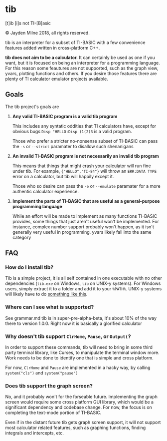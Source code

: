 # tib
[t]ib [i]s not TI-[B]asic

© Jayden Milne 2018, all rights reserved.

tib is an interpreter for a subset of TI-BASIC with a few convenience features added written in cross-platform C++.

**tib does not aim to be a calculator.** It can certainly be used as one if you want, but it is focused on being an interpreter for a programming language. For this reason some feautures are not supported, such as the graph view, yvars, plotting functions and others. If you desire those features there are plenty of TI calculator emulator projects available.

## Goals
The tib project's goals are
1. **Any valid TI-BASIC program is a valid tib program**
   
   This includes any syntatic oddities that TI calculators have, except for obvious bugs `Disp "HELLO:Disp (1(2(3` is a valid program.

   Those who prefer a stricter no-nonsense subset of TI-BASIC can pass the `-s` or `--strict` paramater to disallow such shenanigans
2. **An invalid TI-BASIC program is not necessarily an invalid tib program**

   This means that things that might crash your calculator will run fine under tib. For example, `{"HELLO","TI-84"}` will throw an `ERR:DATA TYPE` error on a calculator, but tib will happily except it.

   Those who so desire can pass the `-e` or `--emulate` paramater for a more authentic calculator experience.
3. **Implement the parts of TI-BASIC that are useful as a general-purpose programming language**

    While an effort will be made to implement as many functions TI-BASIC provides, some things that just aren't useful won't be implemented. For instance, complex number support probably won't happen, as it isn't generally very useful in programming. yvars likely fall into the same category

## FAQ

### How do I install tib?
Tib is a simple project, it is all self contained in one executable with no other dependencies (`tib.exe` on Windows, `tib` on UNIX-y systems). For Windows users, simply extract it to a folder and add it to your `%PATH%`. UNIX-y systems will likely have to do [something like this](https://stackoverflow.com/a/14638025).

### Where can I see what is supported?
See grammar.md
tib is in super-pre-alpha-beta, it's about 10% of the way there to version 1.0.0. Right now it is basically a glorified calculator

### Why doesn't tib support `ClrHome`, `Pause`, or `Output(`?
In order to support these commands, tib will need to bring in some third party terminal library, like Curses, to manipulate the terminal window more. Work needs to be done to identify one that is simple and cross platform. 

For now, `ClrHome` and `Pause` are implemented in a hacky way, by calling `system("cls")` and `system("pause")`

### Does tib support the graph screen?

No, and it probably won't for the forseable future. Implementing the graph screen would require some cross platform GUI library, which would be a significant dependency and codebase change. For now, the focus is on completing the text-mode portion of TI-BASIC.

Even if in the distant future tib gets graph screen support, it will not support most calculator related features, such as graphing functions, finding integrals and intercepts, etc.
